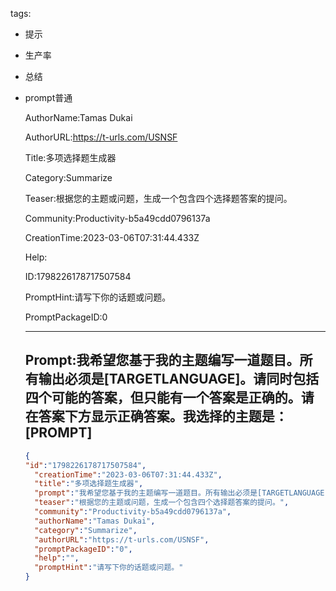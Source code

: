   tags: 
- 提示
- 生产率
- 总结
- prompt普通

  AuthorName:Tamas Dukai

  AuthorURL:https://t-urls.com/USNSF

  Title:多项选择题生成器

  Category:Summarize

  Teaser:根据您的主题或问题，生成一个包含四个选择题答案的提问。

  Community:Productivity-b5a49cdd0796137a

  CreationTime:2023-03-06T07:31:44.433Z

  Help:

  ID:1798226178717507584

  PromptHint:请写下你的话题或问题。

  PromptPackageID:0

  ---

  ## Prompt:我希望您基于我的主题编写一道题目。所有输出必须是[TARGETLANGUAGE]。请同时包括四个可能的答案，但只能有一个答案是正确的。请在答案下方显示正确答案。我选择的主题是：[PROMPT]

  ```json
  {
  "id":"1798226178717507584",
    "creationTime":"2023-03-06T07:31:44.433Z",
    "title":"多项选择题生成器",
    "prompt":"我希望您基于我的主题编写一道题目。所有输出必须是[TARGETLANGUAGE]。请同时包括四个可能的答案，但只能有一个答案是正确的。请在答案下方显示正确答案。我选择的主题是：[PROMPT]",
    "teaser":"根据您的主题或问题，生成一个包含四个选择题答案的提问。",
    "community":"Productivity-b5a49cdd0796137a",
    "authorName":"Tamas Dukai",
    "category":"Summarize",
    "authorURL":"https://t-urls.com/USNSF",
    "promptPackageID":"0",
    "help":"",
    "promptHint":"请写下你的话题或问题。"
  }
  ```
